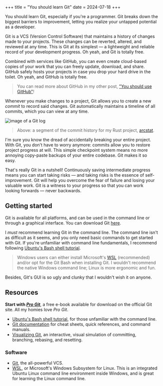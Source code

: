 +++
title = "You should learn Git"
date = 2024-07-18
+++

You should learn Git, especially if you're a programmer. Git breaks down the biggest barriers to improvement, letting you realize your untapped potential as a developer.

Git is a VCS (Version Control Software) that maintains a history of changes made to your projects. These changes can be reverted, altered, and reviewed at any time. This is Git at its simplest — a lightweight and reliable record of your development progress. Oh yeah, and Git is totally free.

Combined with services like GitHub, you can even create cloud-based copies of your work that you can freely update, download, and share. GitHub safely hosts your projects in case you drop your hard drive in the toilet. Oh yeah, and GitHub is totally free.

> You can read more about GitHub in my other post, ["You should use GitHub"](@/blog/you-should-use-github.md)!

Whenever you make changes to a project, Git allows you to create a new _commit_ to record said changes. Git automatically maintains a timeline of all commits, which you can view at any time.

<img src="/blog/arcstat-git-log.png" alt="image of a Git log" />

> Above: a segment of the commit history for my Rust project, [arcstat](https://github.com/massivebird/arcstat).

I'm sure you know the dread of accidentally breaking your entire project. With Git, you don't have to worry anymore: commits allow you to restore project progress at will. This simple checkpoint system means no more annoying copy-paste backups of your entire codebase. Git makes it so easy.

That's really Git in a nutshell! Continuously saving intermediate progress means you can start taking risks — and taking risks is the essence of self-improvement. Git will help you overcome the fear of failure and losing your valuable work. Git is a witness to your progress so that you can work looking forwards — never backwards.

## Getting started

Git is available for all platforms, and can be used in the command line or through a graphical interface. You can download Git [here](https://git-scm.com/).

I _must_ recommend learning Git in the command line. The command line isn't as difficult as it seems, and you only need basic commands to get started with Git. If you're unfamiliar with command line fundamentals, I recommend following [Ubuntu's Bash shell tutorial](https://ubuntu.com/tutorials/command-line-for-beginners#1-overview).

> Windows users can either install Microsoft's [WSL](https://ubuntu.com/desktop/wsl) (recommended) and/or opt for the Git Bash when installing Git. I wouldn't recommend the native Windows command line; Linux is more ergonomic and fun.

Besides, Git's GUI is so ugly and clunky that I wouldn't wish it on anyone.

## Resources

__Start with [_Pro Git_](https://git-scm.com/book/en/v2)__, a free e-book available for download on the official Git site. All my homies love _Pro Git_.

+ [Ubuntu's Bash shell tutorial](https://ubuntu.com/tutorials/command-line-for-beginners#1-overview), for those unfamiliar with the command line.
+ [Git documentation](https://git-scm.com/docs) for cheat sheets, quick references, and command manuals.
+ [Visualizing Git](https://git-school.github.io/visualizing-git/), an interactive, visual simulation of committing, branching, rebasing, and resetting.

### Software

+ [Git](https://git-scm.com/), the all-powerful VCS.
+ [WSL](https://ubuntu.com/desktop/wsl), or Microsoft's Windows Subsystem for Linux. This is an integrated Ubuntu Linux command line environment inside Windows, and is great for learning the Linux command line.
